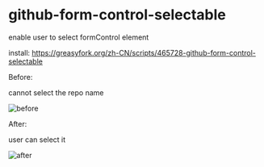 # github-form-control-selectable
enable user to select formControl element


install:
https://greasyfork.org/zh-CN/scripts/465728-github-form-control-selectable

Before: 

cannot select the repo name   
  
![before](https://user-images.githubusercontent.com/31075337/236683498-21c217fb-0d04-4262-abc0-b92e886f01fd.gif)

After:  

user can select it  

![after](https://user-images.githubusercontent.com/31075337/236683702-6a385954-5adf-4ef1-a0b5-eab6ff53b890.gif)
